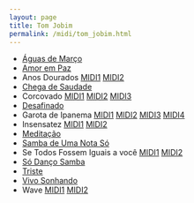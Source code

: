 ```yaml
---
layout: page
title: Tom Jobim
permalink: /midi/tom_jobim.html
---
```


* [Águas de Março](https://124700.selcdn.ru/srv.victor3d.com.br/midi/Aguamar.mid)
* [Amor em Paz](https://124700.selcdn.ru/srv.victor3d.com.br/midi/Amorpaz.mid)
* Anos Dourados    [MIDI1](https://124700.selcdn.ru/srv.victor3d.com.br/midi/Anos_Dourados-1.mid) [MIDI2](https://124700.selcdn.ru/srv.victor3d.com.br/midi/Anos_Dourados-2.mid)
* [Chega de Saudade](https://124700.selcdn.ru/srv.victor3d.com.br/midi/Chega_de_Saudade-1.mid)
* Corcovado    [MIDI1](https://124700.selcdn.ru/srv.victor3d.com.br/midi/Corcovado-1.mid) [MIDI2](https://124700.selcdn.ru/srv.victor3d.com.br/midi/Corcovado-2.mid) [MIDI3](https://124700.selcdn.ru/srv.victor3d.com.br/midi/Corcovado-3.mid)
* [Desafinado](https://124700.selcdn.ru/srv.victor3d.com.br/midi/Desafinado-1.mid)
* Garota de Ipanema    [MIDI1](https://124700.selcdn.ru/srv.victor3d.com.br/midi/Garota_de_Ipanema-1.mid) [MIDI2](https://124700.selcdn.ru/srv.victor3d.com.br/midi/Garota_de_Ipanema-2.mid) [MIDI3](https://124700.selcdn.ru/srv.victor3d.com.br/midi/Garota_de_Ipanema-3.mid) [MIDI4](https://124700.selcdn.ru/srv.victor3d.com.br/midi/Garota_de_Ipanema-4.mid)
* Insensatez    [MIDI1](https://124700.selcdn.ru/srv.victor3d.com.br/midi/Insensatez-1.mid) [MIDI2](https://124700.selcdn.ru/srv.victor3d.com.br/midi/Insensatez-2.mid)
* [Meditação](https://124700.selcdn.ru/srv.victor3d.com.br/midi/Meditacao-1.mid)
* [Samba de Uma Nota Só](https://124700.selcdn.ru/srv.victor3d.com.br/midi/Samba_de_Uma_Nota_So-1.mid)
* Se Todos Fossem Iguais a você    [MIDI1](https://124700.selcdn.ru/srv.victor3d.com.br/midi/Se_Todos_Fossem_Iguais_a_Voce-1.mid) [MIDI2](https://124700.selcdn.ru/srv.victor3d.com.br/midi/Se_Todos_Fossem_Iguais_a_Voce-2.mid)
* [Só Danço Samba](https://124700.selcdn.ru/srv.victor3d.com.br/midi/Sodanco.mid)
* [Triste](https://124700.selcdn.ru/srv.victor3d.com.br/midi/Triste-1.mid)
* [Vivo Sonhando](https://124700.selcdn.ru/srv.victor3d.com.br/midi/Vivosonh.mid)
* Wave    [MIDI1](https://124700.selcdn.ru/srv.victor3d.com.br/midi/Wave-1.mid) [MIDI2](https://124700.selcdn.ru/srv.victor3d.com.br/midi/Wave-2.mid)